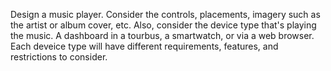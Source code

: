 Design a music player. Consider the controls, placements, imagery such as the artist or album cover, etc. Also, consider the device type that's playing the music. A dashboard in a tourbus, a smartwatch, or via a web browser. Each deveice type will have different requirements, features, and restrictions to consider.
